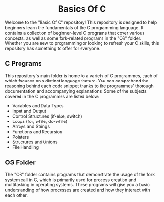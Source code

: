 <div align="center"><h1>Basics Of C</h1></div>

Welcome to the "Basic Of C" repository! This repository is designed to help beginners learn the fundamentals of the C programming language. It contains a collection of beginner-level C programs that cover various concepts, as well as some fork-related programs in the "OS" folder. Whether you are new to programming or looking to refresh your C skills, this repository has something to offer for everyone.

## C Programs

This repository's main folder is home to a variety of C programmes, each of which focuses on a distinct language feature. You can comprehend the reasoning behind each code snippet thanks to the programmes' thorough documentation and accompanying explanations. Some of the subjects covered in the C programmes are listed below:

- Variables and Data Types
- Input and Output
- Control Structures (if-else, switch)
- Loops (for, while, do-while)
- Arrays and Strings
- Functions and Recursion
- Pointers
- Structures and Unions
- File Handling


## OS Folder
The "OS" folder contains programs that demonstrate the usage of the fork system call in C, which is primarily used for process creation and multitasking in operating systems. These programs will give you a basic understanding of how processes are created and how they interact with each other.
